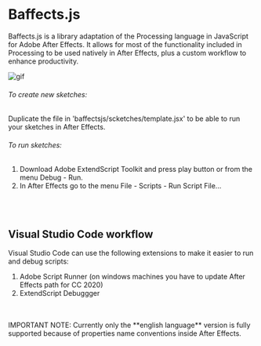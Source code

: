 # Baffects.js
Baffects.js is a library adaptation of the Processing language in JavaScript for Adobe After Effects. It allows for most of the functionality included in Processing to be used natively in After Effects, plus a custom workflow to enhance productivity.

![gif](https://i.imgur.com/JsBk4mE.gif)

###### To create new sketches:
Duplicate the file in 'baffectsjs/scketches/template.jsx' to be able to run your sketches in After Effects.

###### To run sketches:
1. Download Adobe ExtendScript Toolkit and press play button or from the menu Debug - Run.
2. In After Effects go to the menu File - Scripts - Run Script File...
<br/>
<br/>

## Visual Studio Code workflow
Visual Studio Code can use the following extensions to make it easier to run and debug scripts: 
1. Adobe Script Runner (on windows machines you have to update After Effects path for CC 2020)
2. ExtendScript Debuggger

<br/>
<br/>
IMPORTANT NOTE:
Currently only the **english language** version is fully supported because of properties name conventions inside After Effects.

